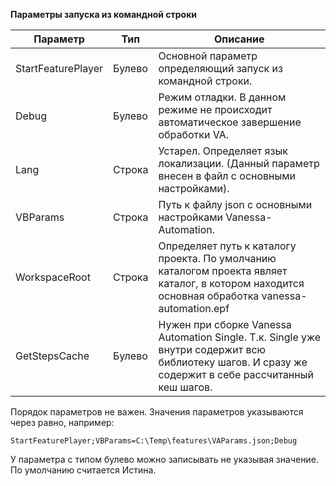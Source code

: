 **Параметры запуска из командной строки**

| Параметр | Тип | Описание |
|--|--|--|
| StartFeaturePlayer | Булево | Основной параметр определяющий запуск из командной строки.  |
| Debug | Булево | Режим отладки. В данном режиме не происходит автоматическое завершение обработки VA. |
| Lang | Строка |Устарел. Определяет язык локализации. (Данный параметр внесен в файл с основными настройками). |
| VBParams | Строка |Путь к файлу json с основными настройками Vanessa-Automation.|
| WorkspaceRoot | Строка | Определяет путь к каталогу проекта. По умолчанию каталогом проекта являет каталог, в котором находится основная обработка vanessa-automation.epf |
| GetStepsCache | Булево | Нужен при сборке Vanessa Automation Single. Т.к. Single уже внутри содержит всю библиотеку шагов. И сразу же содержит в себе рассчитанный кеш шагов. |


Порядок параметров не важен. Значения параметров указываются через равно, например:

    StartFeaturePlayer;VBParams=C:\Temp\features\VAParams.json;Debug

У параметра с типом булево можно записывать не указывая значение. По умолчанию считается Истина.
